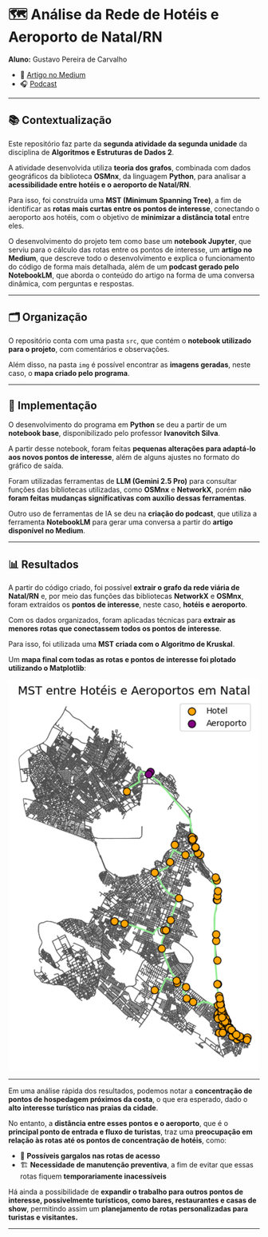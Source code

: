 # 🗺️ Análise da Rede de Hotéis e Aeroporto de Natal/RN

**Aluno:** Gustavo Pereira de Carvalho

- 📄 [Artigo no Medium](https://medium.com/@hframe032/análise-da-rede-de-hotéis-e-aeroportos-em-natal-rn-666f47dcc86a)  
- 🎧 [Podcast](https://notebooklm.google.com/notebook/bdf9420b-b352-4728-8d79-07daa042ac46/audio)  

---

## 📚 Contextualização

Este repositório faz parte da **segunda atividade da segunda unidade** da disciplina de **Algoritmos e Estruturas de Dados 2**.  

A atividade desenvolvida utiliza **teoria dos grafos**, combinada com dados geográficos da biblioteca **OSMnx**, da linguagem **Python**, para analisar a **acessibilidade entre hotéis e o aeroporto de Natal/RN**.  

Para isso, foi construída uma **MST (Minimum Spanning Tree)**, a fim de identificar as **rotas mais curtas entre os pontos de interesse**, conectando o aeroporto aos hotéis, com o objetivo de **minimizar a distância total** entre eles.  

O desenvolvimento do projeto tem como base um **notebook Jupyter**, que serviu para o cálculo das rotas entre os pontos de interesse, um **artigo no Medium**, que descreve todo o desenvolvimento e explica o funcionamento do código de forma mais detalhada, além de um **podcast gerado pelo NotebookLM**, que aborda o conteúdo do artigo na forma de uma conversa dinâmica, com perguntas e respostas.

---

## 🗂️ Organização

O repositório conta com uma pasta `src`, que contém o **notebook utilizado para o projeto**, com comentários e observações.  

Além disso, na pasta `img` é possível encontrar as **imagens geradas**, neste caso, o **mapa criado pelo programa**.

---

## 🧠 Implementação

O desenvolvimento do programa em **Python** se deu a partir de um **notebook base**, disponibilizado pelo professor **Ivanovitch Silva**.  

A partir desse notebook, foram feitas **pequenas alterações para adaptá-lo aos novos pontos de interesse**, além de alguns ajustes no formato do gráfico de saída.  

Foram utilizadas ferramentas de **LLM (Gemini 2.5 Pro)** para consultar funções das bibliotecas utilizadas, como **OSMnx** e **NetworkX**, porém **não foram feitas mudanças significativas com auxílio dessas ferramentas**.  

Outro uso de ferramentas de IA se deu na **criação do podcast**, que utiliza a ferramenta **NotebookLM** para gerar uma conversa a partir do **artigo disponível no Medium**.

---

## 📊 Resultados

A partir do código criado, foi possível **extrair o grafo da rede viária de Natal/RN** e, por meio das funções das bibliotecas **NetworkX** e **OSMnx**, foram extraídos os **pontos de interesse**, neste caso, **hotéis e aeroporto**.  

Com os dados organizados, foram aplicadas técnicas para **extrair as menores rotas que conectassem todos os pontos de interesse**.  

Para isso, foi utilizada uma **MST criada com o Algoritmo de Kruskal**.  

Um **mapa final com todas as rotas e pontos de interesse foi plotado utilizando o Matplotlib**:

<div align="center">
  <img src="img/MapaKruskal.png" width="600"/>
</div>

---

Em uma análise rápida dos resultados, podemos notar a **concentração de pontos de hospedagem próximos da costa**, o que era esperado, dado o **alto interesse turístico nas praias da cidade**.  

No entanto, a **distância entre esses pontos e o aeroporto**, que é o **principal ponto de entrada e fluxo de turistas**, traz uma **preocupação em relação às rotas até os pontos de concentração de hotéis**, como:  
- 🚧 **Possíveis gargalos nas rotas de acesso**  
- 🏗️ **Necessidade de manutenção preventiva**, a fim de evitar que essas rotas fiquem **temporariamente inacessíveis**

Há ainda a possibilidade de **expandir o trabalho para outros pontos de interesse, possivelmente turísticos, como bares, restaurantes e casas de show**, permitindo assim um **planejamento de rotas personalizadas para turistas e visitantes.**

---

